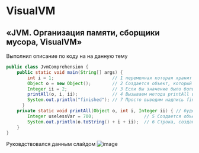 # VisualVM
## «JVM. Организация памяти, сборщики мусора, VisualVM»

Выполнил описание по коду на на данную тему
```java
public class JvmComprehension {
    public static void main(String[] args) {
        int i = 1;                      // 1 переменная которая хранит целое число в памяти стека метода main()
        Object o = new Object();        // 2 Создается объект, который будет храниться в куче. А стек будет хранить ссылку на него.
        Integer ii = 2;                 // 3 Если бы значение было больше 127 тогда бы создался новый объект, но данный объект не создастся заново, а будет использоваться из кеша диапазоном от -128 до 127
        printAll(o, i, ii);             // 4 Вызываем метода printAll и тут же сразу создается блок на вершине стека, который будет использоваться этим методом
        System.out.println("finished"); // 7 Просто выводим надпись finished на экран
      }
    private static void printAll(Object o, int i, Integer ii) { // будет создана новая ссылка на объект, созданный в строке 2.
        Integer uselessVar = 700;                   // 5 Создается объект, который будет храниться в куче. А стек будет хранить ссылку на него.
        System.out.println(o.toString() + i + ii);  // 6 Строка, созданная при помощи .toString, отправляется в Пул строк (String Pool), который находится в куче. На эту строку также создается ссылка в стековой памяти метода
    }
}
```


Руковдствовался данным слайдом 
![image](https://user-images.githubusercontent.com/117093825/217589030-785d80bb-a69d-44b4-b2b5-8d32b8d3c551.png)
